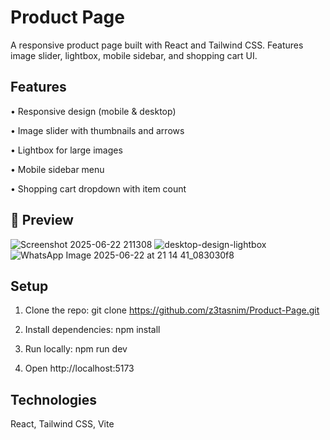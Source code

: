 # Product Page
A responsive product page built with React and Tailwind CSS. Features image slider, lightbox, mobile sidebar, and shopping cart UI.

## Features
• Responsive design (mobile & desktop)

• Image slider with thumbnails and arrows

• Lightbox for large images

• Mobile sidebar menu

• Shopping cart dropdown with item count

## 📸 Preview

![Screenshot 2025-06-22 211308](https://github.com/user-attachments/assets/0e9a65be-b276-4502-b79e-145a0dd88eeb)
![desktop-design-lightbox](https://github.com/user-attachments/assets/37b4699d-4225-4f15-b557-8c80243b627b)
![WhatsApp Image 2025-06-22 at 21 14 41_083030f8](https://github.com/user-attachments/assets/64e27331-56e4-4db9-baf1-40d16a6a9561)

## Setup
1. Clone the repo:
git clone https://github.com/z3tasnim/Product-Page.git

2. Install dependencies:
npm install

3. Run locally:
npm run dev

4. Open http://localhost:5173

## Technologies
React, Tailwind CSS, Vite
